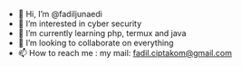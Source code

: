 - 👋 Hi, I’m @fadiljunaedi
- 👀 I’m interested in cyber security
- 🌱 I’m currently learning php, termux and java
- 💞️ I’m looking to collaborate on everything
- 📫 How to reach me : my mail: fadil.ciptakom@gmail.com

<!---
fadiljunaedi/fadiljunaedi is a ✨ special ✨ repository because its `README.md` (this file) appears on your GitHub profile.
You can click the Preview link to take a look at your changes.
--->
